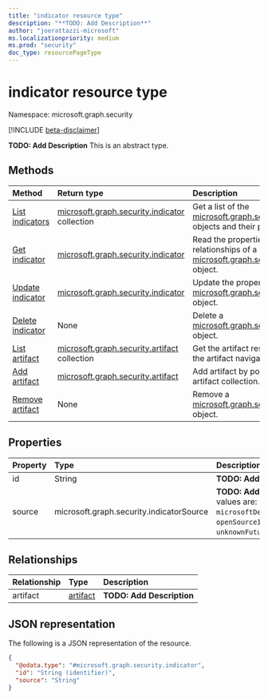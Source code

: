 ```yaml
---
title: "indicator resource type"
description: "**TODO: Add Description**"
author: "joerattazzi-microsoft"
ms.localizationpriority: medium
ms.prod: "security"
doc_type: resourcePageType
---
```


# indicator resource type

Namespace: microsoft.graph.security

[!INCLUDE [beta-disclaimer](../../includes/beta-disclaimer.md)]

**TODO: Add Description**
This is an abstract type.

## Methods
|Method|Return type|Description|
|:---|:---|:---|
|[List indicators](../api/security-indicator-list.md)|[microsoft.graph.security.indicator](../resources/security-indicator.md) collection|Get a list of the [microsoft.graph.security.indicator](../resources/security-indicator.md) objects and their properties.|
|[Get indicator](../api/security-indicator-get.md)|[microsoft.graph.security.indicator](../resources/security-indicator.md)|Read the properties and relationships of a [microsoft.graph.security.indicator](../resources/security-indicator.md) object.|
|[Update indicator](../api/security-indicator-update.md)|[microsoft.graph.security.indicator](../resources/security-indicator.md)|Update the properties of a [microsoft.graph.security.indicator](../resources/security-indicator.md) object.|
|[Delete indicator](../api/security-indicator-delete.md)|None|Delete a [microsoft.graph.security.indicator](../resources/security-indicator.md) object.|
|[List artifact](../api/security-passivedns-list-artifact.md)|[microsoft.graph.security.artifact](../resources/security-artifact.md) collection|Get the artifact resources from the artifact navigation property.|
|[Add artifact](../api/security-indicator-post-artifact.md)|[microsoft.graph.security.artifact](../resources/security-artifact.md)|Add artifact by posting to the artifact collection.|
|[Remove artifact](../api/security-indicator-delete-artifact.md)|None|Remove a [microsoft.graph.security.artifact](../resources/security-artifact.md) object.|

## Properties
|Property|Type|Description|
|:---|:---|:---|
|id|String|**TODO: Add Description**|
|source|microsoft.graph.security.indicatorSource|**TODO: Add Description**.The possible values are: `microsoftDefenderThreatIntelligence`, `openSourceIntelligence`, `public`, `unknownFutureValue`.|

## Relationships
|Relationship|Type|Description|
|:---|:---|:---|
|artifact|[artifact](../resources/security-artifact.md)|**TODO: Add Description**|

## JSON representation
The following is a JSON representation of the resource.
<!-- {
  "blockType": "resource",
  "keyProperty": "id",
  "@odata.type": "microsoft.graph.security.indicator",
  "openType": false
}
-->
``` json
{
  "@odata.type": "#microsoft.graph.security.indicator",
  "id": "String (identifier)",
  "source": "String"
}
```

